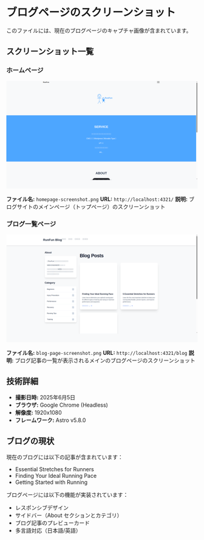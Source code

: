# ブログページのスクリーンショット

このファイルには、現在のブログページのキャプチャ画像が含まれています。

## スクリーンショット一覧

### ホームページ
![ホームページ](./homepage-screenshot.png)

**ファイル名:** `homepage-screenshot.png`
**URL:** `http://localhost:4321/`
**説明:** ブログサイトのメインページ（トップページ）のスクリーンショット

### ブログ一覧ページ
![ブログページ](./blog-page-screenshot.png)

**ファイル名:** `blog-page-screenshot.png`
**URL:** `http://localhost:4321/blog`
**説明:** ブログ記事の一覧が表示されるメインのブログページのスクリーンショット

## 技術詳細

- **撮影日時:** 2025年6月5日
- **ブラウザ:** Google Chrome (Headless)
- **解像度:** 1920x1080
- **フレームワーク:** Astro v5.8.0

## ブログの現状

現在のブログには以下の記事が含まれています：
- Essential Stretches for Runners
- Finding Your Ideal Running Pace  
- Getting Started with Running

ブログページには以下の機能が実装されています：
- レスポンシブデザイン
- サイドバー（About セクションとカテゴリ）
- ブログ記事のプレビューカード
- 多言語対応（日本語/英語）